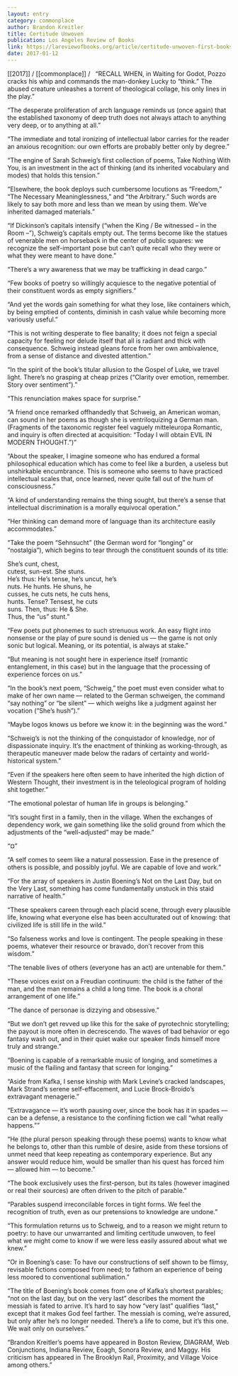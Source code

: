 ```yaml
---
layout: entry
category: commonplace
author: Brandon Kreitler
title: Certitude Unwoven
publication: Los Angeles Review of Books
link: https://lareviewofbooks.org/article/certitude-unwoven-first-books-from-sarah-v-schweig-and-justin-boening/
date: 2017-01-12
---
```


[[2017]] / [[commonplace]] / 
 
“RECALL WHEN, in Waiting for Godot, Pozzo cracks his whip and commands the man-donkey Lucky to “think.” The abused creature unleashes a torrent of theological collage, his only lines in the play.”

“The desperate proliferation of arch language reminds us (once again) that the established taxonomy of deep truth does not always attach to anything very deep, or to anything at all.”

“The immediate and total ironizing of intellectual labor carries for the reader an anxious recognition: our own efforts are probably better only by degree.”

“The engine of Sarah Schweig’s first collection of poems, Take Nothing With You, is an investment in the act of thinking (and its inherited vocabulary and modes) that holds this tension.”

“Elsewhere, the book deploys such cumbersome locutions as “Freedom,” “The Necessary Meaninglessness,” and “the Arbitrary.” Such words are likely to say both more and less than we mean by using them. We’ve inherited damaged materials.”

“If Dickinson’s capitals intensify (“when the King / Be witnessed – in the Room –”), Schweig’s capitals empty out. The terms become like the statues of venerable men on horseback in the center of public squares: we recognize the self-important pose but can’t quite recall who they were or what they were meant to have done.”

“There’s a wry awareness that we may be trafficking in dead cargo.”

“Few books of poetry so willingly acquiesce to the negative potential of their constituent words as empty signifiers.”

“And yet the words gain something for what they lose, like containers which, by being emptied of contents, diminish in cash value while becoming more variously useful.”

“This is not writing desperate to flee banality; it does not feign a special capacity for feeling nor delude itself that all is radiant and thick with consequence. Schweig instead gleans force from her own ambivalence, from a sense of distance and divested attention.”

“In the spirit of the book’s titular allusion to the Gospel of Luke, we travel light. There’s no grasping at cheap prizes (“Clarity over emotion, remember. Story over sentiment”).”

“This renunciation makes space for surprise.”

“A friend once remarked offhandedly that Schweig, an American woman, can sound in her poems as though she is ventriloquizing a German man. (Fragments of the taxonomic register feel vaguely mitteleuropa Romantic, and inquiry is often directed at acquisition: “Today I will obtain EVIL IN MODERN THOUGHT.”)”

“About the speaker, I imagine someone who has endured a formal philosophical education which has come to feel like a burden, a useless but unshirkable encumbrance. This is someone who seems to have practiced intellectual scales that, once learned, never quite fall out of the hum of consciousness.”

“A kind of understanding remains the thing sought, but there’s a sense that intellectual discrimination is a morally equivocal operation.”

“Her thinking can demand more of language than its architecture easily accommodates.”

“Take the poem “Sehnsucht” (the German word for “longing” or “nostalgia”), which begins to tear through the constituent sounds of its title:

She’s cunt, chest,
<br> cutest, sun-est. She stuns.
<br> He’s thus: He’s tense, he’s uncut, he’s
<br> nuts. He hunts. He shuns, he
<br> cusses, he cuts nets, he cuts hens,
<br> hunts. Tense? Tensest, he cuts
<br> suns. Then, thus: He & She.
<br> Thus, the “us” stunt.”

“Few poets put phonemes to such strenuous work. An easy flight into nonsense or the play of pure sound is denied us — the game is not only sonic but logical. Meaning, or its potential, is always at stake.”

“But meaning is not sought here in experience itself (romantic entanglement, in this case) but in the language that the processing of experience forces on us.”

“In the book’s next poem, “Schweig,” the poet must even consider what to make of her own name — related to the German schweigen, the command “say nothing” or “be silent” — which weighs like a judgment against her vocation (“She’s hush”).”

“Maybe logos knows us before we know it: in the beginning was the word.”

“Schweig’s is not the thinking of the conquistador of knowledge, nor of dispassionate inquiry. It’s the enactment of thinking as working-through, as therapeutic maneuver made below the radars of certainty and world-historical system.”

“Even if the speakers here often seem to have inherited the high diction of Western Thought, their investment is in the teleological program of holding shit together.”

“The emotional polestar of human life in groups is belonging.”

“It’s sought first in a family, then in the village. When the exchanges of dependency work, we gain something like the solid ground from which the adjustments of the “well-adjusted” may be made.”

“¤”

“A self comes to seem like a natural possession. Ease in the presence of others is possible, and possibly joyful. We are capable of love and work.”

“For the array of speakers in Justin Boening’s Not on the Last Day, but on the Very Last, something has come fundamentally unstuck in this staid narrative of health.”

“These speakers careen through each placid scene, through every plausible life, knowing what everyone else has been acculturated out of knowing: that civilized life is still life in the wild.”

“So falseness works and love is contingent. The people speaking in these poems, whatever their resource or bravado, don’t recover from this wisdom.”

“The tenable lives of others (everyone has an act) are untenable for them.”

“These voices exist on a Freudian continuum: the child is the father of the man, and the man remains a child a long time. The book is a choral arrangement of one life.”

“The dance of personae is dizzying and obsessive.”

“But we don’t get revved up like this for the sake of pyrotechnic storytelling; the payout is more often in decrescendo. The waves of bad behavior or ego fantasy wash out, and in their quiet wake our speaker finds himself more truly and strange.”

“Boening is capable of a remarkable music of longing, and sometimes a music of the flailing and fantasy that screen for longing.”

“Aside from Kafka, I sense kinship with Mark Levine’s cracked landscapes, Mark Strand’s serene self-effacement, and Lucie Brock-Broido’s extravagant menagerie.”

“Extravagance — it’s worth pausing over, since the book has it in spades — can be a defense, a resistance to the confining fiction we call “what really happens.””

“He (the plural person speaking through these poems) wants to know what he belongs to, other than this rumble of desire, aside from these torsions of unmet need that keep repeating as contemporary experience. But any answer would reduce him, would be smaller than his quest has forced him — allowed him — to become.”

“The book exclusively uses the first-person, but its tales (however imagined or real their sources) are often driven to the pitch of parable.”

“Parables suspend irreconcilable forces in tight forms. We feel the recognition of truth, even as our pretensions to knowledge are undone.”

“This formulation returns us to Schweig, and to a reason we might return to poetry: to have our unwarranted and limiting certitude unwoven, to feel what we might come to know if we were less easily assured about what we knew.”

“Or in Boening’s case: To have our constructions of self shown to be flimsy, revisable fictions composed from need; to fathom an experience of being less moored to conventional sublimation.”

“The title of Boening’s book comes from one of Kafka’s shortest parables; “not on the last day, but on the very last” describes the moment the messiah is fated to arrive. It’s hard to say how “very last” qualifies “last,” except that it makes God feel farther. The messiah is coming, we’re assured, but only after he’s no longer needed. There’s a life to come, but it’s this one. We wait only on ourselves.”

“Brandon Kreitler’s poems have appeared in Boston Review, DIAGRAM, Web Conjunctions, Indiana Review, Eoagh, Sonora Review, and Maggy. His criticism has appeared in The Brooklyn Rail, Proximity, and Village Voice among others.”

